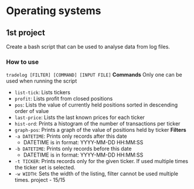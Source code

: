 # Operating systems
## 1st project
Create a bash script that can be used to analyse data from log files.
### How to use
`tradelog [FILTER] [COMMAND] [INPUT FILE]`
**Commands**
Only one can be used when running the script
- `list-tick`: Lists tickers
- `profit`: Lists profit from closed positions
- `pos`: Lists the value of currently held positions sorted in descending order of value
- `last-price`: Lists the last known prices for each ticker
- `hist-ord`: Prints a histogram of the number of transactions per ticker
- `graph-pos`: Prints a graph of the value of positions held by ticker
**Filters**
- `-a DATETIME`: Prints only records after this date
	- DATETIME is in format: YYYY-MM-DD HH:MM:SS
- `-b DATETIME`: Prints only records before this date
	- DATETIME is in format: YYYY-MM-DD HH:MM:SS
- `-t TICKER`: Prints records only for the given ticker. If used multiple times the ticker set is selected.
- `-w WIDTH`: Sets the width of the listing, filter cannot be used multiple times.
project - 15/15